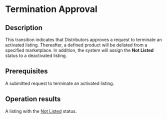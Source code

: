 # Termination Approval
## Description
This transition indicates that Distributors approves a request to terminate an activated listing. Thereafter, a defined product will be delisted from a specified marketplace. In addition, the system will assign the **Not Listed** status to a deactivated listing. 
## Prerequisites
A submitted request to terminate an activated listing.
## Operation results
A listing with the [Not Listed](s-a-notlisted.html) status.
